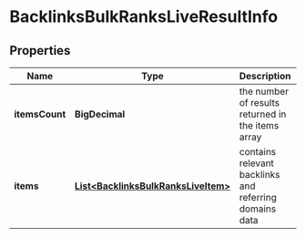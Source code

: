 

# BacklinksBulkRanksLiveResultInfo


## Properties

| Name | Type | Description | Notes |
|------------ | ------------- | ------------- | -------------|
|**itemsCount** | **BigDecimal** | the number of results returned in the items array |  [optional] |
|**items** | [**List&lt;BacklinksBulkRanksLiveItem&gt;**](BacklinksBulkRanksLiveItem.md) | contains relevant backlinks and referring domains data |  [optional] |



